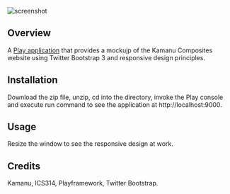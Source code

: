 ![screenshot](https://raw.github.com/jortal/PlayResponsiveKamanu/master/doc/kamanu-ss.jpg)

Overview
--------

A [Play application](http://www.playframework.com/) that provides a mockujp of the Kamanu Composites website using Twitter Bootstrap 3 and responsive design principles.

Installation
------------

Download the zip file, unzip, cd into the directory, invoke the Play console and execute run command to see the application at http://localhost:9000.

Usage
-----

Resize the window to see the responsive design at work.

Credits
-------

Kamanu, ICS314, Playframework, Twitter Bootstrap.